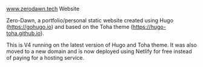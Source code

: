 www.zerodawn.tech Website

Zero-Dawn, a portfolio/personal static website created using Hugo (https://gohugo.io) and based on the Toha theme (https://hugo-toha.github.io). 

This is V4 running on the latest version of Hugo and Toha theme. It was also moved to a new domain and is now deployed using Netlify for free instead of paying for a hosting service.

